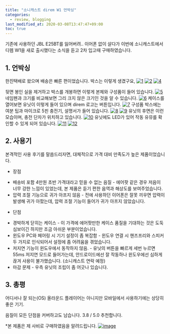 ```yaml
---
title: "소니캐스트 direm W1 언박싱"
categories: 
  - review, blogging
last_modified_at: 2020-03-08T13:47:47+09:00
toc: true
---
```

기존에 사용하던 JBL E25BT를 잃어버려.. 이어폰 없이 살다가 이번에 소니캐스트에서 디렘 W1을 새로 출시했다는 소식을 듣고 2차 입고때 구매하였습니다.  
  
## 1. 언박싱
한진택배로 왔으며 배송은 빠른 편이었습니다. 박스는 이렇게 생겼구요,
[![1](https://user-images.githubusercontent.com/30541362/76145275-930dbc80-60cb-11ea-942f-77946ba940b2.jpg)](https://user-images.githubusercontent.com/30541362/76145275-930dbc80-60cb-11ea-942f-77946ba940b2.jpg)
[![2](https://user-images.githubusercontent.com/30541362/76145277-930dbc80-60cb-11ea-8432-3494662ef590.jpg)](https://user-images.githubusercontent.com/30541362/76145277-930dbc80-60cb-11ea-8432-3494662ef590.jpg)
[![4](https://user-images.githubusercontent.com/30541362/76145279-95701680-60cb-11ea-9346-2148459e0d32.jpg)](https://user-images.githubusercontent.com/30541362/76145279-95701680-60cb-11ea-9346-2148459e0d32.jpg)  
  
뒷면 봉인 실을 제거하고 박스를 개봉하면 이렇게 본체와 구성품이 들어 있습니다.
[![5](https://user-images.githubusercontent.com/30541362/76145280-9608ad00-60cb-11ea-861f-a4ae913375d8.jpg)](https://user-images.githubusercontent.com/30541362/76145280-9608ad00-60cb-11ea-861f-a4ae913375d8.jpg)
네임펜과 크기를 비교해보면 그리 크지 않은 크기인 것을 알 수 있습니다.
[![6](https://user-images.githubusercontent.com/30541362/76145281-96a14380-60cb-11ea-8f5f-3660e813737a.jpg)](https://user-images.githubusercontent.com/30541362/76145281-96a14380-60cb-11ea-8f5f-3660e813737a.jpg)
케이스를 열어보면 유닛이 이렇게 들어 있으며 direm 로고는 버튼입니다.
[![7](https://user-images.githubusercontent.com/30541362/76145282-9739da00-60cb-11ea-985b-dd42a0b91364.jpg)](https://user-images.githubusercontent.com/30541362/76145282-9739da00-60cb-11ea-985b-dd42a0b91364.jpg)
구성품 박스에는 여분 팁과 마이크로 5핀 충전기, 설명서가 들어 있습니다.
[![8](https://user-images.githubusercontent.com/30541362/76145284-97d27080-60cb-11ea-84b8-accb8f81a6fa.jpg)](https://user-images.githubusercontent.com/30541362/76145284-97d27080-60cb-11ea-84b8-accb8f81a6fa.jpg)
[![9](https://user-images.githubusercontent.com/30541362/76145285-986b0700-60cb-11ea-8ae7-4c70551c94b6.jpg)](https://user-images.githubusercontent.com/30541362/76145285-986b0700-60cb-11ea-8ae7-4c70551c94b6.jpg)
유닛의 후면은 이런 모습이며, 충전 단자가 위치하고 있습니다.
[![10](https://user-images.githubusercontent.com/30541362/76145286-99039d80-60cb-11ea-9dda-f4d3d2f8b8e0.jpg)](https://user-images.githubusercontent.com/30541362/76145286-99039d80-60cb-11ea-9dda-f4d3d2f8b8e0.jpg)
유닛에도 LED가 있어 작동 유뮤를 확인할 수 있게 되어 있습니다.
[![11](https://user-images.githubusercontent.com/30541362/76145288-999c3400-60cb-11ea-984a-6dce2a5b2e97.jpg)](https://user-images.githubusercontent.com/30541362/76145288-999c3400-60cb-11ea-984a-6dce2a5b2e97.jpg)
[![12](https://user-images.githubusercontent.com/30541362/76145274-9143f900-60cb-11ea-8596-1009a1b68c8f.jpg)](https://user-images.githubusercontent.com/30541362/76145274-9143f900-60cb-11ea-8596-1009a1b68c8f.jpg)

## 2. 사용기
본격적인 사용 후기를 말씀드리자면, 대체적으로 가격 대비 만족도가 높은 제품이었습니다.
 * 장점
- 배송비 포함 4만원 초반 가격대라고 믿을 수 없는 음질 - 에어팟 같은 경우 저음이 너무 강한 느낌이 있었는데, 본 제품은 듣기 편한 음역과 해상도를 보여주었습니다.
- 압력 조절 기능으로 귀가 아프지 않음 - 전에 사용하던 이어폰은 잘못 끼우면 압력이 발생해 귀가 아팠는데, 압력 조절 기능이 들어가 귀가 아프지 않았습니다.  
  
 * 단점
- 경박하게 닫히는 케이스 - 이 가격에 에어팟만한 케이스 품질을 기대하는 것은 도둑 심보이긴 하지만 조금 아쉬운 부분이었습니다.
- 윈도우 PC와 페어링 시 기기 설정이 좀 복잡함 - 윈도우 연결 시 핸즈프리와 스피커 두 가지로 인식되어서 설정에 좀 어려움을 겪었습니다.
- 저지연 기능이 윈도우에서 동작하지 않음. - 유닛의 버튼을 빠르게 세번 누르면 55ms 저지연 모드로 들어가는데, 안드로이드에선 잘 작동하나 윈도우에선 심하게 끊겨 사용이 불가했습니다. (소니캐스트 연락 예정)
- 마감 문제 - 우측 유닛의 조립이 좀 어긋나 있습니다.

## 3. 총평
어디서나 잘 되는(OS) 올라운드 플레이어는 아니지만 모바일에서 사용하기에는 상당히 좋은 기기.  
  
음질이 모든 단점을 커버하고도 남습니다.
3.8 / 5.0 추천합니다.

*본 제품은 제 사비로 구매하였음을 알려드립니다.
[![image](https://user-images.githubusercontent.com/30541362/76156735-fcc8ad80-6141-11ea-93da-651e6c181e2f.png)](https://user-images.githubusercontent.com/30541362/76156735-fcc8ad80-6141-11ea-93da-651e6c181e2f.png)